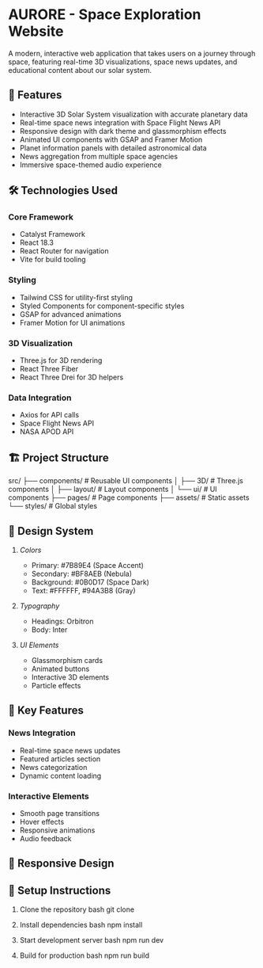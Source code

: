 # AURORE - Space Exploration Website

A modern, interactive web application that takes users on a journey through space, featuring real-time 3D visualizations, space news updates, and educational content about our solar system.

## 🚀 Features

- Interactive 3D Solar System visualization with accurate planetary data
- Real-time space news integration with Space Flight News API
- Responsive design with dark theme and glassmorphism effects
- Animated UI components with GSAP and Framer Motion
- Planet information panels with detailed astronomical data
- News aggregation from multiple space agencies
- Immersive space-themed audio experience

## 🛠 Technologies Used

### Core Framework
- Catalyst Framework
- React 18.3
- React Router for navigation
- Vite for build tooling

### Styling
- Tailwind CSS for utility-first styling
- Styled Components for component-specific styles
- GSAP for advanced animations
- Framer Motion for UI animations

### 3D Visualization
- Three.js for 3D rendering
- React Three Fiber
- React Three Drei for 3D helpers

### Data Integration
- Axios for API calls
- Space Flight News API
- NASA APOD API

## 🏗 Project Structure


src/
├── components/         # Reusable UI components
│   ├── 3D/            # Three.js components
│   ├── layout/        # Layout components
│   └── ui/            # UI components
├── pages/             # Page components
├── assets/            # Static assets
└── styles/            # Global styles


## 🎨 Design System

1. *Colors*
   - Primary: #7B89E4 (Space Accent)
   - Secondary: #BF8AEB (Nebula)
   - Background: #0B0D17 (Space Dark)
   - Text: #FFFFFF, #94A3B8 (Gray)

2. *Typography*
   - Headings: Orbitron
   - Body: Inter

3. *UI Elements*
   - Glassmorphism cards
   - Animated buttons
   - Interactive 3D elements
   - Particle effects

## 🚀 Key Features

### News Integration
- Real-time space news updates
- Featured articles section
- News categorization
- Dynamic content loading

### Interactive Elements
- Smooth page transitions
- Hover effects
- Responsive animations
- Audio feedback

## 📱 Responsive Design


## 🔧 Setup Instructions

1. Clone the repository
bash
git clone <repository-url>


2. Install dependencies
bash
npm install


3. Start development server
bash
npm run dev


4. Build for production
bash
npm run build

